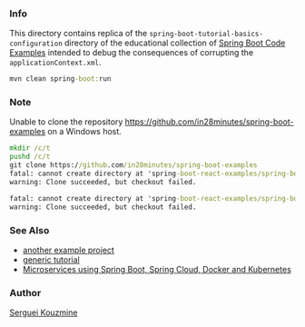 ### Info


This directory contains  replica of the `spring-boot-tutorial-basics-configuration` directory of 
the educational collection of [Spring Boot Code Examples](https://github.com/in28minutes/spring-boot-examples)
intended to debug the consequences of corrupting the `applicationContext.xml`.

```cmd
mvn clean spring-boot:run
```
### Note

Unable to clone the repository https://github.com/in28minutes/spring-boot-examples on a Windows host.
 
```cmd
mkdir /c/t
pushd /c/t
git clone https://github.com/in28minutes/spring-boot-examples
fatal: cannot create directory at 'spring-boot-react-examples/spring-boot-react-basic-auth-login-logout/backend-spring-boot-react-basic-auth-login-logout/src/main/java/com/in28minutes/fullstack/springboot/fullstack': Filename too long
warning: Clone succeeded, but checkout failed.

fatal: cannot create directory at 'spring-boot-react-examples/spring-boot-react-basic-auth-login-logout/backend-spring-boot-react-basic-auth-login-logout/src/main/java/com/in28minutes/fullstack/springboot/fullstack/basic/authentication/springbootfullstackbasicauthloginlogout': Filename too long
warning: Clone succeeded, but checkout failed.
```

### See Also

  * [another example project](https://github.com/gopal10/spring-xml-demo)
  * [generic tutorial](https://www.baeldung.com/spring-dependency-injection) 
  * [Microservices using Spring Boot, Spring Cloud, Docker and Kubernetes](https://github.com/in28minutes/spring-microservices)

### Author
[Serguei Kouzmine](kouzmine_serguei@yahoo.com)
